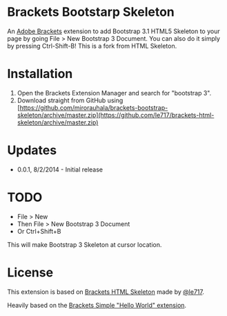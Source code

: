 # Brackets Bootstarp Skeleton #

An [Adobe Brackets](http://brackets.io) extension to add Bootstrap 3.1 HTML5 Skeleton to your page by going File > New Bootstrap 3 Document. You can also do it simply by pressing Ctrl-Shift-B! This is a fork from HTML Skeleton.

# Installation #

1. Open the Brackets Extension Manager and search for "bootstrap 3".
2. Download straight from GitHub using [https://github.com/mirorauhala/brackets-bootstrap-skeleton/archive/master.zip](https://github.com/le717/brackets-html-skeleton/archive/master.zip)

# Updates #

* 0.0.1, 8/2/2014 - Initial release

# TODO #

* File > New 
* Then File > New Bootstrap 3 Document
* Or Ctrl+Shift+B

This will make Bootstrap 3 Skeleton at cursor location.

# License #

This extension is based on [Brackets HTML Skeleton](https://github.com/le717/brackets-html-skeleton) made by [@le717](https://github.com/le717).

Heavily based on the [Brackets Simple "Hello World" extension](https://github.com/adobe/brackets/wiki/Simple-%22Hello-World%22-extension).
